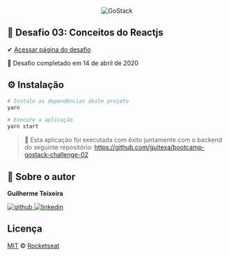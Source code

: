 <p align="center">
    <img alt="GoStack" src="https://ap.imagensbrasil.org/images/2020/04/09/banner-bootcamp-gostack-11.png" />
</p>

## :rocket: Desafio 03: Conceitos do Reactjs

✔ [Acessar página do desafio](https://github.com/Rocketseat/bootcamp-gostack-desafios/tree/master/desafio-conceitos-reactjs)

🏁 Desafio completado em 14 de abril de 2020

## ⚙️ Instalação

```Bash
# Instale as dependências deste projeto
yarn

# Execute a aplicação
yarn start
```

> 🚧 Esta aplicação foi executada com êxito juntamente com o backend do seguinte repositório: https://github.com/guitexa/bootcamp-gostack-challenge-02

## 🙂 Sobre o autor

**Guilherme Teixeira**

[![github](http://ap.imagensbrasil.org/images/2018/12/10/github-logo-1.png) ](https://github.com/guitexa)
[![linkedin](http://ap.imagensbrasil.org/images/2018/12/10/linkedin-1.png)](https://www.linkedin.com/in/guitexa/)

## Licença

[MIT](./LICENSE) &copy; [Rocketseat](https://rocketseat.com.br/)
